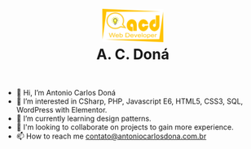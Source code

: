 <h1 align="center">
<br>
<img src="https://github.com/acdona/acd-images/blob/main/images/acd-logotipo-4-2022.png" alt="acdona" width="120">
<br>
A. C. <b>Doná</b>
</h1>
<br>

- 👋 Hi, I’m Antonio Carlos Doná
- 👀 I’m interested in CSharp, PHP, Javascript E6, HTML5, CSS3, SQL, WordPress with Elementor.
- 🌱 I’m currently learning design patterns.
- 💞️ I'm looking to collaborate on projects to gain more experience.
- 📫 How to reach me contato@antoniocarlosdona.com.br

<!---
acdona/acdona is a ✨ special ✨ repository because its `README.md` (this file) appears on your GitHub profile.
You can click the Preview link to take a look at your changes.
--->
